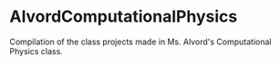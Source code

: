 # AlvordComputationalPhysics
Compilation of the class projects made in Ms. Alvord's Computational Physics class.
